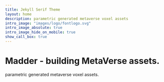 ```yaml
---
title: Jekyll Serif Theme
layout: home
description: parametric generated metaverse voxel assets
intro_image: "images/logo/fontlogo.svg"
intro_image_absolute: true
intro_image_hide_on_mobile: true
show_call_box: true
---
```


# Madder - building MetaVerse assets.

parametric generated metaverse voxel assets.